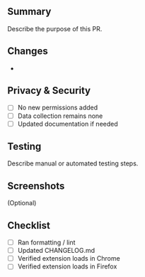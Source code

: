 ## Summary
Describe the purpose of this PR.

## Changes
- 

## Privacy & Security
- [ ] No new permissions added
- [ ] Data collection remains none
- [ ] Updated documentation if needed

## Testing
Describe manual or automated testing steps.

## Screenshots
(Optional)

## Checklist
- [ ] Ran formatting / lint
- [ ] Updated CHANGELOG.md
- [ ] Verified extension loads in Chrome
- [ ] Verified extension loads in Firefox
